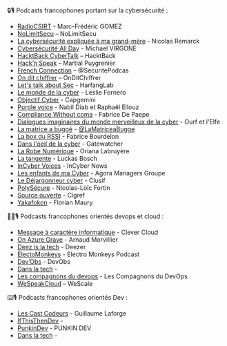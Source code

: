 🔒🎙️ Podcasts francophones portant sur la cybersécurité : 
 - [RadioCSIRT](https://www.radiocsirt.org/) - Marc-Frédéric GOMEZ
 - [NoLimitSecu](https://www.nolimitsecu.fr/) – NoLimitSecu
 - [La cybersécurité expliquée à ma grand-mère](https://smartlink.ausha.co/la-cyber-securite-expliquee-a-ma-grand-mere) - Nicolas Remarck
 - [Cybersécurité All Day](https://cybersecuriteallday.fr/) - Michael VIRGONE 
 - [HacktBack CyberTalk](https://podcast.ausha.co/cybertalk) – HacktBack
 - [Hack’n Speak](https://anchor.fm/hacknspeak) – Martial Puygrenier
 - [French Connection](https://securite.fm/) – @SecuritePodcas
 - [On dit chiffrer](https://feeds.acast.com/public/shows/on-dit-chiffrer) – OnDitChiffrer
 - [Let's talk about Sec](https://podcastaddict.com/podcast/let-s-talk-about-sec/4838402) - HarfangLab
 - [Le monde de la cyber](https://podcastaddict.com/podcast/le-monde-de-la-cyber/4110724) - Leslie Fornero
 - [Objectif Cyber](https://www.capgemini.com/fr-fr/perspectives/publications/podcast-objectif-tech/objectif-cyber/) - Capgemini
 - [Purple voice](https://www.deezer.com/us/show/1001900081) - Nabil Diab et Raphaël Ellouz
 - [Compliance Without coma](https://podcast.ausha.co/compliance-without-coma) - Fabrice De Paepe
 - [Dialogues imaginaires du monde merveilleux de la cyber](https://dialogues-imaginaires.net/) - Ourf et l'Elfe
 - [La matrice a buggé](https://www.deezer.com/fr/show/5699187) - [@LaMatriceaBugge](https://www.youtube.com/@LaMatriceaBugge)
 - [La box du RSSI](https://podcast.ausha.co/laboxdurssi) - Fabrice Bourdelon
 - [Dans l'oeil de la cyber](https://podcast.ausha.co/dans-l-oeil-de-la-cyber) - Gatewatcher
 - [La Robe Numérique](https://www.larobenumerique.com/podcast) - Oriana Labruyère
 - [La tangente](https://open.spotify.com/show/0WBMbK4frOLnBIApsZSw8w) - Luckas Bosch
 - [InCyber Voices](http://incyber.org/article/lancement-du-podcast-incyber-voices/) - InCyber News
 - [Les enfants de ma Cyber](https://www.deezer.com/fr/show/1001824361) -  Agora Managers Groupe
 - [Le Déjargonneur cyber](https://shows.acast.com/le-dejargonneur-cyber) - Clusif
 - [PolySécure](https://polysecure.ca/) -  Nicolas-Loïc Fortin
 - [Source ouverte](https://www.deezer.com/fr/show/1001440081) - Cigref
 - [Yakafokon](https://open.spotify.com/show/77AVXD1a6ysbJiua5jDpZr) - Florian Maury
   

😶‍🌫️🎙️ Podcasts francophones orientés devops et cloud :
 - [Message à caractère informatique](https://www.clever-cloud.com/fr/podcast/) - Clever Cloud
 - [On Azure Grave](https://shows.acast.com/on-azure-grave-onag) - Arnaud Morvillier
 - [Deez is la tech](https://www.deezer.com/fr/show/5244847) - Deezer
 - [ElectoMonkeys](https://electro-monkeys.fr/) - Electro Monkeys Podcast
 - [Dev’Obs](https://devobs.p7t.tech/episodes) - DevObs
 - [Dans la tech](https://open.spotify.com/show/0GlIJ34eW9qg0yKvHmlFUh) -
 - [Les compagnons du devops](https://www.youtube.com/c/lescompagnonsdudevops) - Les Compagnons du DevOps
 - [WeSpeakCloud](https://podcastaddict.com/podcast/2664488) – WeScale
   

⌨️🎙️ Podcasts francophones orientés Dev :
 - [Les Cast Codeurs](https://lescastcodeurs.com/) - Guillaume Laforge
 - [IfThisThenDev](https://ifttd.io/) -
 - [PunkinDev](https://podcast.ausha.co/punkindev) - PUNKIN DEV
 - [Dans la tech](https://lnkd.in/egWYQCmc) - 
